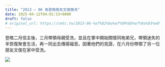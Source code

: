 ```yaml
---
title: "2013 – 06 為登皓朋友文俊施洗"
date: 2025-04-12T04:01:53+0800
draft: false
# original_url: https://cmtc.tw/2013-06-%e7%82%ba%e7%99%bb%e7%9a%93%e6%9c%8b%e5%8f%8b%e6%96%87%e4%bf%8a%e6%96%bd%e6%b4%97
---
```




登皓二月信主後，三月帶領母親受洗，並且在軍中開始關懷同袍弟兄，帶領迷失的羊恢復聚會生活，再一同出去傳揚福音。因著他們的見證，在六月份帶領了另一位朋友文俊在家中受洗。

![](/images/文俊受洗.jpg)